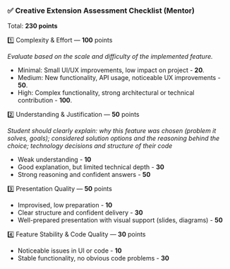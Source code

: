 ### ✅ Creative Extension Assessment Checklist (Mentor)

Total: **230 points**

1️⃣ Complexity & Effort — **100** points

_Evaluate based on the scale and difficulty of the implemented feature._

- Minimal: Small UI/UX improvements, low impact on project - **20**.
- Medium: New functionality, API usage, noticeable UX improvements - **50**.
- High: Complex functionality, strong architectural or technical contribution - **100**.

2️⃣ Understanding & Justification — **50** points

_Student should clearly explain: why this feature was chosen (problem it solves, goals); considered solution options and the reasoning behind the choice; technology decisions and structure of their code_

- Weak understanding - **10**
- Good explanation, but limited technical depth - **30**
- Strong reasoning and confident answers - **50**

3️⃣ Presentation Quality — **50** points

- Improvised, low preparation - **10**
- Clear structure and confident delivery - **30**
- Well-prepared presentation with visual support (slides, diagrams) - **50**

4️⃣ Feature Stability & Code Quality — **30** points

- Noticeable issues in UI or code - **10**
- Stable functionality, no obvious code problems - **30**
